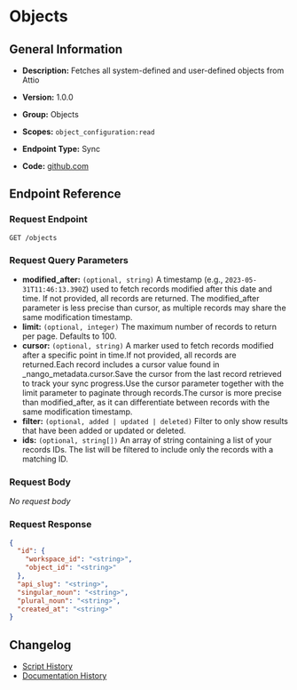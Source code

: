 <!-- BEGIN GENERATED CONTENT -->
# Objects

## General Information

- **Description:** Fetches all system-defined and user-defined objects from Attio

- **Version:** 1.0.0
- **Group:** Objects
- **Scopes:** `object_configuration:read`
- **Endpoint Type:** Sync
- **Code:** [github.com](https://github.com/NangoHQ/integration-templates/tree/main/integrations/attio/syncs/objects.ts)


## Endpoint Reference

### Request Endpoint

`GET /objects`

### Request Query Parameters

- **modified_after:** `(optional, string)` A timestamp (e.g., `2023-05-31T11:46:13.390Z`) used to fetch records modified after this date and time. If not provided, all records are returned. The modified_after parameter is less precise than cursor, as multiple records may share the same modification timestamp.
- **limit:** `(optional, integer)` The maximum number of records to return per page. Defaults to 100.
- **cursor:** `(optional, string)` A marker used to fetch records modified after a specific point in time.If not provided, all records are returned.Each record includes a cursor value found in _nango_metadata.cursor.Save the cursor from the last record retrieved to track your sync progress.Use the cursor parameter together with the limit parameter to paginate through records.The cursor is more precise than modified_after, as it can differentiate between records with the same modification timestamp.
- **filter:** `(optional, added | updated | deleted)` Filter to only show results that have been added or updated or deleted.
- **ids:** `(optional, string[])` An array of string containing a list of your records IDs. The list will be filtered to include only the records with a matching ID.

### Request Body

_No request body_

### Request Response

```json
{
  "id": {
    "workspace_id": "<string>",
    "object_id": "<string>"
  },
  "api_slug": "<string>",
  "singular_noun": "<string>",
  "plural_noun": "<string>",
  "created_at": "<string>"
}
```

## Changelog

- [Script History](https://github.com/NangoHQ/integration-templates/commits/main/integrations/attio/syncs/objects.ts)
- [Documentation History](https://github.com/NangoHQ/integration-templates/commits/main/integrations/attio/syncs/objects.md)

<!-- END  GENERATED CONTENT -->

